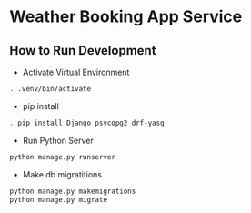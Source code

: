 # Weather Booking App Service

## How to Run Development

* Activate Virtual Environment
```sh
. .venv/bin/activate 
```

* pip install
```sh
. pip install Django psycopg2 drf-yasg
```

* Run Python Server
```sh
python manage.py runserver
```

* Make db migratitions
```sh
python manage.py makemigrations
python manage.py migrate
```